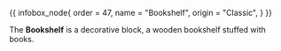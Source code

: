 {{ infobox_node{
	order = 47,
	name = "Bookshelf",
	origin = "Classic",
} }}

The **Bookshelf** is a decorative block, a wooden bookshelf stuffed with books.
